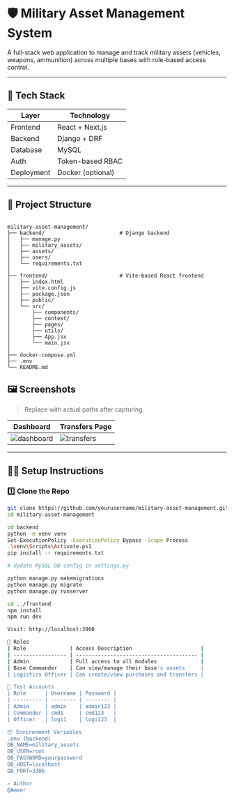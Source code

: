 # 🛡️ Military Asset Management System

A full-stack web application to manage and track military assets (vehicles, weapons, ammunition) across multiple bases with role-based access control.

---

## 🚀 Tech Stack

| Layer     | Technology         |
|-----------|--------------------|
| Frontend  | React + Next.js    |
| Backend   | Django + DRF       |
| Database  | MySQL              |
| Auth      | Token-based RBAC   |
| Deployment| Docker (optional)  |

---

## 📂 Project Structure
```

military-asset-management/
├── backend/                        # Django backend
│   ├── manage.py
│   ├── military_assets/
│   ├── assets/
│   ├── users/
│   └── requirements.txt
│
├── frontend/                       # Vite-based React frontend
│   ├── index.html
│   ├── vite.config.js
│   ├── package.json
│   ├── public/
│   └── src/
│       ├── components/
│       ├── context/
│       ├── pages/
│       ├── utils/
│       ├── App.jsx
│       └── main.jsx
│
├── docker-compose.yml
├── .env
└── README.md
```

## 🖼️ Screenshots

> Replace with actual paths after capturing.

| Dashboard | Transfers Page |
|----------|----------------|
| ![dashboard](screenshots/dashboard.png) | ![transfers](screenshots/transfers.png) |

---

## 🧑‍💻 Setup Instructions

### 1️⃣ Clone the Repo

```bash
git clone https://github.com/yourusername/military-asset-management.git
cd military-asset-management

cd backend
python -m venv venv
Set-ExecutionPolicy -ExecutionPolicy Bypass -Scope Process
.\venv\Scripts\Activate.ps1  
pip install -r requirements.txt

# Update MySQL DB config in settings.py

python manage.py makemigrations
python manage.py migrate
python manage.py runserver

cd ../frontend
npm install
npm run dev

Visit: http://localhost:3000

🔐 Roles
| Role              | Access Description                      |
| ----------------- | --------------------------------------- |
| Admin             | Full access to all modules              |
| Base Commander    | Can view/manage their base's assets     |
| Logistics Officer | Can create/view purchases and transfers |

🧪 Test Accounts
| Role      | Username | Password |
| --------- | -------- | -------- |
| Admin     | admin    | admin123 |
| Commander | cmd1     | cmd123   |
| Officer   | logi1    | logi123  |

📦 Environment Variables
.env (backend)
DB_NAME=military_assets
DB_USER=root
DB_PASSWORD=yourpassword
DB_HOST=localhost
DB_PORT=3306

✍️ Author
@Ameer 

